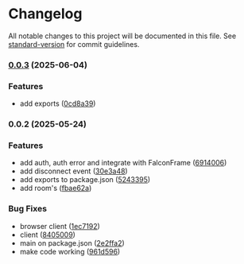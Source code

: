 # Changelog

All notable changes to this project will be documented in this file. See [standard-version](https://github.com/conventional-changelog/standard-version) for commit guidelines.

### [0.0.3](https://github.com/wxn0brP/GlovesLink/compare/v0.0.2...v0.0.3) (2025-06-04)


### Features

* add exports ([0cd8a39](https://github.com/wxn0brP/GlovesLink/commit/0cd8a3969e0186f7cdbe48a9b65a2a46cc7d14ab))

### 0.0.2 (2025-05-24)


### Features

* add auth, auth error and integrate with FalconFrame ([6914006](https://github.com/wxn0brP/GlovesLink/commit/69140063de1bdd5857a599723270cd1398b9c0e2))
* add disconnect event ([30e3a48](https://github.com/wxn0brP/GlovesLink/commit/30e3a4848767550444a4489f5694de7a4028c09d))
* add exports to package.json ([5243395](https://github.com/wxn0brP/GlovesLink/commit/52433959ce589d7e97bb27f42f11ba42c9be05dc))
* add room's ([fbae62a](https://github.com/wxn0brP/GlovesLink/commit/fbae62aa80fbd5ca6b4245814519a28c09294c9c))


### Bug Fixes

* browser client ([1ec7192](https://github.com/wxn0brP/GlovesLink/commit/1ec7192c8c706257b69f4c47e44dde1a104c65fa))
* client ([8405009](https://github.com/wxn0brP/GlovesLink/commit/8405009ec7bd917c5dbb76c03bfad2c1c26ecb34))
* main on package.json ([2e2ffa2](https://github.com/wxn0brP/GlovesLink/commit/2e2ffa27be56d1bf366a149a2aadc8c80ac05f18))
* make code working ([961d596](https://github.com/wxn0brP/GlovesLink/commit/961d5966228ca77d303c136f51874d43f01c834d))
